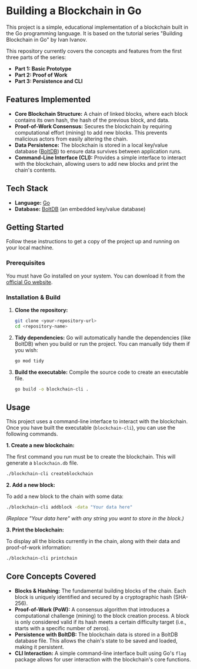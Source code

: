 # Building a Blockchain in Go

This project is a simple, educational implementation of a blockchain built in the Go programming language. It is based on the tutorial series "Building Blockchain in Go" by Ivan Ivanov.

This repository currently covers the concepts and features from the first three parts of the series:
* **Part 1: Basic Prototype**
* **Part 2: Proof of Work**
* **Part 3: Persistence and CLI**

## Features Implemented

* **Core Blockchain Structure:** A chain of linked blocks, where each block contains its own hash, the hash of the previous block, and data.
* **Proof-of-Work Consensus:** Secures the blockchain by requiring computational effort (mining) to add new blocks. This prevents malicious actors from easily altering the chain.
* **Data Persistence:** The blockchain is stored in a local key/value database ([BoltDB](https://github.com/boltdb/bolt)) to ensure data survives between application runs.
* **Command-Line Interface (CLI):** Provides a simple interface to interact with the blockchain, allowing users to add new blocks and print the chain's contents.

## Tech Stack

* **Language:** [Go](https://golang.org/)
* **Database:** [BoltDB](https://github.com/boltdb/bolt) (an embedded key/value database)

## Getting Started

Follow these instructions to get a copy of the project up and running on your local machine.

### Prerequisites

You must have Go installed on your system. You can download it from the [official Go website](https://golang.org/dl/).

### Installation & Build

1.  **Clone the repository:**
    ```sh
    git clone <your-repository-url>
    cd <repository-name>
    ```

2.  **Tidy dependencies:**
    Go will automatically handle the dependencies (like BoltDB) when you build or run the project. You can manually tidy them if you wish:
    ```sh
    go mod tidy
    ```

3.  **Build the executable:**
    Compile the source code to create an executable file.
    ```sh
    go build -o blockchain-cli .
    ```

## Usage

This project uses a command-line interface to interact with the blockchain. Once you have built the executable (`blockchain-cli`), you can use the following commands.

**1. Create a new blockchain:**

The first command you run must be to create the blockchain. This will generate a `blockchain.db` file.

```sh
./blockchain-cli createblockchain
```

**2. Add a new block:**

To add a new block to the chain with some data:
```sh
./blockchain-cli addblock -data "Your data here"
```
*(Replace "Your data here" with any string you want to store in the block.)*

**3. Print the blockchain:**

To display all the blocks currently in the chain, along with their data and proof-of-work information:
```sh
./blockchain-cli printchain
```

## Core Concepts Covered

* **Blocks & Hashing:** The fundamental building blocks of the chain. Each block is uniquely identified and secured by a cryptographic hash (SHA-256).
* **Proof-of-Work (PoW):** A consensus algorithm that introduces a computational challenge (mining) to the block creation process. A block is only considered valid if its hash meets a certain difficulty target (i.e., starts with a specific number of zeros).
* **Persistence with BoltDB:** The blockchain data is stored in a BoltDB database file. This allows the chain's state to be saved and loaded, making it persistent.
* **CLI Interaction:** A simple command-line interface built using Go's `flag` package allows for user interaction with the blockchain's core functions.
